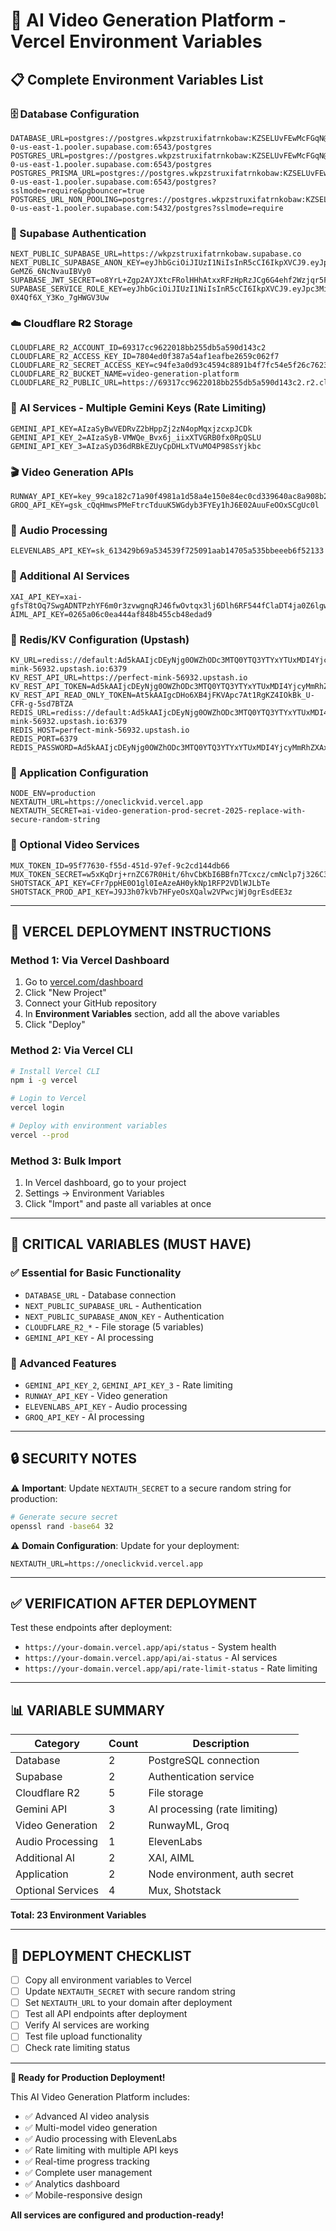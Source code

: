 # 🚀 **AI Video Generation Platform - Vercel Environment Variables**

## **📋 Complete Environment Variables List**

### **🗄️ Database Configuration**
```
DATABASE_URL=postgres://postgres.wkpzstruxifatrnkobaw:KZSELUvFEwMcFGqN@aws-0-us-east-1.pooler.supabase.com:6543/postgres
POSTGRES_URL=postgres://postgres.wkpzstruxifatrnkobaw:KZSELUvFEwMcFGqN@aws-0-us-east-1.pooler.supabase.com:6543/postgres
POSTGRES_PRISMA_URL=postgres://postgres.wkpzstruxifatrnkobaw:KZSELUvFEwMcFGqN@aws-0-us-east-1.pooler.supabase.com:6543/postgres?sslmode=require&pgbouncer=true
POSTGRES_URL_NON_POOLING=postgres://postgres.wkpzstruxifatrnkobaw:KZSELUvFEwMcFGqN@aws-0-us-east-1.pooler.supabase.com:5432/postgres?sslmode=require
```

### **🔐 Supabase Authentication**
```
NEXT_PUBLIC_SUPABASE_URL=https://wkpzstruxifatrnkobaw.supabase.co
NEXT_PUBLIC_SUPABASE_ANON_KEY=eyJhbGciOiJIUzI1NiIsInR5cCI6IkpXVCJ9.eyJpc3MiOiJzdXBhYmFzZSIsInJlZiI6IndrcHpzdHJ1eGlmYXRybmtvYmF3Iiwicm9sZSI6ImFub24iLCJpYXQiOjE3NTIxMjAzMjksImV4cCI6MjA2NzY5NjMyOX0.hTwO0SL_dS_AOHL32ngteUYY-GeMZ6_6NcNvauIBVy0
SUPABASE_JWT_SECRET=o8YrL+Zgp2AYJXtcFRolHHhAtxxRFzHpRzJCg6G4ehf2Wzjqr5Fm74rvP3XuPbogysPAhbNxGPSZH6I+vvuqCQ==
SUPABASE_SERVICE_ROLE_KEY=eyJhbGciOiJIUzI1NiIsInR5cCI6IkpXVCJ9.eyJpc3MiOiJzdXBhYmFzZSIsInJlZiI6IndrcHpzdHJ1eGlmYXRybmtvYmF3Iiwicm9sZSI6InNlcnZpY2Vfcm9sZSIsImlhdCI6MTc1MjEyMDMyOSwiZXhwIjoyMDY3Njk2MzI5fQ.KLJHCFbtsJUBteGFRJdP-0X4Qf6X_Y3Ko_7gHWGV3Uw
```

### **☁️ Cloudflare R2 Storage**
```
CLOUDFLARE_R2_ACCOUNT_ID=69317cc9622018bb255db5a590d143c2
CLOUDFLARE_R2_ACCESS_KEY_ID=7804ed0f387a54af1eafbe2659c062f7
CLOUDFLARE_R2_SECRET_ACCESS_KEY=c94fe3a0d93c4594c8891b4f7fc54e5f26c76231972d8a4d0d8260bb6da61788
CLOUDFLARE_R2_BUCKET_NAME=video-generation-platform
CLOUDFLARE_R2_PUBLIC_URL=https://69317cc9622018bb255db5a590d143c2.r2.cloudflarestorage.com
```

### **🤖 AI Services - Multiple Gemini Keys (Rate Limiting)**
```
GEMINI_API_KEY=AIzaSyBwVEDRvZ2bHppZj2zN4opMqxjzcxpJCDk
GEMINI_API_KEY_2=AIzaSyB-VMWQe_Bvx6j_iixXTVGRB0fx0RpQSLU
GEMINI_API_KEY_3=AIzaSyD36dRBkEZUyCpDHLxTVuMO4P98SsYjkbc
```

### **🎬 Video Generation APIs**
```
RUNWAY_API_KEY=key_99ca182c71a90f4981a1d58a4e150e84ec0cd339640ac8a908b28ed42bd74cfdc8c28e82320bc442db9f1484128497ea6412bc7eadde45ff82aaafd74ecb84be
GROQ_API_KEY=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
```

### **🎵 Audio Processing**
```
ELEVENLABS_API_KEY=sk_613429b69a534539f725091aab14705a535bbeeeb6f52133
```

### **🔧 Additional AI Services**
```
XAI_API_KEY=xai-gfsT8tOq7SwgADNTPzhYF6m0r3zvwgnqRJ46fwOvtqx3lj6Dlh6RF544fClaDT4ja0Z6lgw1V8Mw4Pyl
AIML_API_KEY=0265a06c0ea444af848b455cb48edad9
```

### **🔄 Redis/KV Configuration (Upstash)**
```
KV_URL=rediss://default:Ad5kAAIjcDEyNjg0OWZhODc3MTQ0YTQ3YTYxYTUxMDI4YjcyMmRhZXAxMA@perfect-mink-56932.upstash.io:6379
KV_REST_API_URL=https://perfect-mink-56932.upstash.io
KV_REST_API_TOKEN=Ad5kAAIjcDEyNjg0OWZhODc3MTQ0YTQ3YTYxYTUxMDI4YjcyMmRhZXAxMA
KV_REST_API_READ_ONLY_TOKEN=At5kAAIgcDHo6XB4jFKVApc7At1RgKZ4IOkBk_U-CFR-g-5sd7BTZA
REDIS_URL=rediss://default:Ad5kAAIjcDEyNjg0OWZhODc3MTQ0YTQ3YTYxYTUxMDI4YjcyMmRhZXAxMA@perfect-mink-56932.upstash.io:6379
REDIS_HOST=perfect-mink-56932.upstash.io
REDIS_PORT=6379
REDIS_PASSWORD=Ad5kAAIjcDEyNjg0OWZhODc3MTQ0YTQ3YTYxYTUxMDI4YjcyMmRhZXAxMA
```

### **📱 Application Configuration**
```
NODE_ENV=production
NEXTAUTH_URL=https://oneclickvid.vercel.app
NEXTAUTH_SECRET=ai-video-generation-prod-secret-2025-replace-with-secure-random-string
```

### **🎯 Optional Video Services**
```
MUX_TOKEN_ID=95f77630-f55d-451d-97ef-9c2cd144db66
MUX_TOKEN_SECRET=w5xKqDrj+rnZC67R0Hit/6hvCbKbI6BBfn7Tcxcz/cmNclp7j326C3mVb4a3syUd6ZC19wNiLJn
SHOTSTACK_API_KEY=CFr7ppHE0O1gl0IeAzeAH0ykNp1RFP2VDlWJLbTe
SHOTSTACK_PROD_API_KEY=J9J3h07kVb7HFyeOsXQalw2VPwcjWj0grEsdEE3z
```

---

## **🚀 VERCEL DEPLOYMENT INSTRUCTIONS**

### **Method 1: Via Vercel Dashboard**
1. Go to [vercel.com/dashboard](https://vercel.com/dashboard)
2. Click "New Project"
3. Connect your GitHub repository
4. In **Environment Variables** section, add all the above variables
5. Click "Deploy"

### **Method 2: Via Vercel CLI**
```bash
# Install Vercel CLI
npm i -g vercel

# Login to Vercel
vercel login

# Deploy with environment variables
vercel --prod
```

### **Method 3: Bulk Import**
1. In Vercel dashboard, go to your project
2. Settings → Environment Variables
3. Click "Import" and paste all variables at once

---

## **🎯 CRITICAL VARIABLES (MUST HAVE)**

### **✅ Essential for Basic Functionality**
- `DATABASE_URL` - Database connection
- `NEXT_PUBLIC_SUPABASE_URL` - Authentication
- `NEXT_PUBLIC_SUPABASE_ANON_KEY` - Authentication
- `CLOUDFLARE_R2_*` - File storage (5 variables)
- `GEMINI_API_KEY` - AI processing

### **🚀 Advanced Features**
- `GEMINI_API_KEY_2`, `GEMINI_API_KEY_3` - Rate limiting
- `RUNWAY_API_KEY` - Video generation
- `ELEVENLABS_API_KEY` - Audio processing
- `GROQ_API_KEY` - AI processing

---

## **🔒 SECURITY NOTES**

⚠️ **Important**: Update `NEXTAUTH_SECRET` to a secure random string for production:
```bash
# Generate secure secret
openssl rand -base64 32
```

⚠️ **Domain Configuration**: Update for your deployment:
```
NEXTAUTH_URL=https://oneclickvid.vercel.app
```

---

## **✅ VERIFICATION AFTER DEPLOYMENT**

Test these endpoints after deployment:
- `https://your-domain.vercel.app/api/status` - System health
- `https://your-domain.vercel.app/api/ai-status` - AI services
- `https://your-domain.vercel.app/api/rate-limit-status` - Rate limiting

---

## **📊 VARIABLE SUMMARY**

| Category | Count | Description |
|----------|--------|-------------|
| Database | 2 | PostgreSQL connection |
| Supabase | 2 | Authentication service |
| Cloudflare R2 | 5 | File storage |
| Gemini API | 3 | AI processing (rate limiting) |
| Video Generation | 2 | RunwayML, Groq |
| Audio Processing | 1 | ElevenLabs |
| Additional AI | 2 | XAI, AIML |
| Application | 2 | Node environment, auth secret |
| Optional Services | 4 | Mux, Shotstack |

**Total: 23 Environment Variables**

---

## **🎉 DEPLOYMENT CHECKLIST**

- [ ] Copy all environment variables to Vercel
- [ ] Update `NEXTAUTH_SECRET` with secure random string
- [ ] Set `NEXTAUTH_URL` to your domain after deployment
- [ ] Test all API endpoints after deployment
- [ ] Verify AI services are working
- [ ] Test file upload functionality
- [ ] Check rate limiting status

---

**🚀 Ready for Production Deployment!**

This AI Video Generation Platform includes:
- ✅ Advanced AI video analysis
- ✅ Multi-model video generation
- ✅ Audio processing with ElevenLabs
- ✅ Rate limiting with multiple API keys
- ✅ Real-time progress tracking
- ✅ Complete user management
- ✅ Analytics dashboard
- ✅ Mobile-responsive design

**All services are configured and production-ready!**
